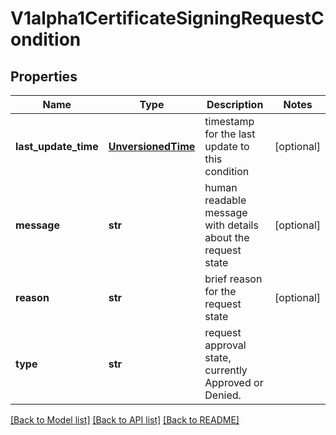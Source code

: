 # V1alpha1CertificateSigningRequestCondition

## Properties
Name | Type | Description | Notes
------------ | ------------- | ------------- | -------------
**last_update_time** | [**UnversionedTime**](UnversionedTime.md) | timestamp for the last update to this condition | [optional] 
**message** | **str** | human readable message with details about the request state | [optional] 
**reason** | **str** | brief reason for the request state | [optional] 
**type** | **str** | request approval state, currently Approved or Denied. | 

[[Back to Model list]](../README.md#documentation-for-models) [[Back to API list]](../README.md#documentation-for-api-endpoints) [[Back to README]](../README.md)


